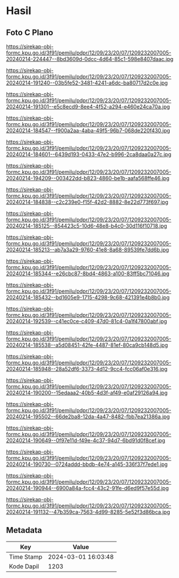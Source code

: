 # Hasil

## Foto C Plano

https://sirekap-obj-formc.kpu.go.id/3f91/pemilu/pdpr/12/09/23/20/07/1209232007005-20240214-224447--8bd3609d-0dcc-4d64-85c1-598e8407daac.jpg

https://sirekap-obj-formc.kpu.go.id/3f91/pemilu/pdpr/12/09/23/20/07/1209232007005-20240214-191240--03b5fe52-3481-4241-a6dc-ba80717d2c0e.jpg

https://sirekap-obj-formc.kpu.go.id/3f91/pemilu/pdpr/12/09/23/20/07/1209232007005-20240214-191301--e5c8ecd9-8ee4-4f52-a294-e460e24ca70a.jpg

https://sirekap-obj-formc.kpu.go.id/3f91/pemilu/pdpr/12/09/23/20/07/1209232007005-20240214-184547--f900a2aa-4aba-49f5-96b7-068de220f430.jpg

https://sirekap-obj-formc.kpu.go.id/3f91/pemilu/pdpr/12/09/23/20/07/1209232007005-20240214-184601--6439d193-0433-47e2-b996-2ca8daa0a27c.jpg

https://sirekap-obj-formc.kpu.go.id/3f91/pemilu/pdpr/12/09/23/20/07/1209232007005-20240214-194209--003422dd-b823-4860-be1b-aafa568ffe46.jpg

https://sirekap-obj-formc.kpu.go.id/3f91/pemilu/pdpr/12/09/23/20/07/1209232007005-20240214-184838--c2c239e0-f15f-42d2-8882-8e22d773f697.jpg

https://sirekap-obj-formc.kpu.go.id/3f91/pemilu/pdpr/12/09/23/20/07/1209232007005-20240214-185125--854423c5-10d6-48e8-b4c0-30d116f10718.jpg

https://sirekap-obj-formc.kpu.go.id/3f91/pemilu/pdpr/12/09/23/20/07/1209232007005-20240214-185213--ab7a3a29-9760-41e8-8a68-89539fe7dd6b.jpg

https://sirekap-obj-formc.kpu.go.id/3f91/pemilu/pdpr/12/09/23/20/07/1209232007005-20240214-185344--e26cbc87-8bd4-4863-a100-83ff5bc71046.jpg

https://sirekap-obj-formc.kpu.go.id/3f91/pemilu/pdpr/12/09/23/20/07/1209232007005-20240214-185432--bd1605e9-1715-4298-9c68-421391e4b8b0.jpg

https://sirekap-obj-formc.kpu.go.id/3f91/pemilu/pdpr/12/09/23/20/07/1209232007005-20240214-192539--c41ec0ce-c409-47d0-81c4-0a1f47800abf.jpg

https://sirekap-obj-formc.kpu.go.id/3f91/pemilu/pdpr/12/09/23/20/07/1209232007005-20240214-185538--a5d08451-42fe-4487-81ef-80ca9cb148d5.jpg

https://sirekap-obj-formc.kpu.go.id/3f91/pemilu/pdpr/12/09/23/20/07/1209232007005-20240214-185948--28a52df6-3373-4d12-9cc4-fcc06af0e316.jpg

https://sirekap-obj-formc.kpu.go.id/3f91/pemilu/pdpr/12/09/23/20/07/1209232007005-20240214-190200--15edaaa2-40b5-4d3f-af49-e0af29126a94.jpg

https://sirekap-obj-formc.kpu.go.id/3f91/pemilu/pdpr/12/09/23/20/07/1209232007005-20240214-195502--66de2ba8-12da-4a47-8482-fbb7ea21386a.jpg

https://sirekap-obj-formc.kpu.go.id/3f91/pemilu/pdpr/12/09/23/20/07/1209232007005-20240214-190649--0f97e11d-f49e-4c37-94d7-6bd91d0f8cef.jpg

https://sirekap-obj-formc.kpu.go.id/3f91/pemilu/pdpr/12/09/23/20/07/1209232007005-20240214-190730--0724addd-bbdb-4e74-a145-336f37f7ede1.jpg

https://sirekap-obj-formc.kpu.go.id/3f91/pemilu/pdpr/12/09/23/20/07/1209232007005-20240214-190944--6900a84a-fcc4-43c2-91fe-d6ed9f57e55d.jpg

https://sirekap-obj-formc.kpu.go.id/3f91/pemilu/pdpr/12/09/23/20/07/1209232007005-20240214-191132--47b359ca-7563-4d99-8285-5e52f3d86bca.jpg


## Metadata

| Key        | Value               |
| ---------- | ------------------- |
| Time Stamp | 2024-03-01 16:03:48 |
| Kode Dapil | 1203                |



